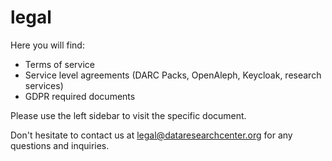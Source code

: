 # legal


Here you will find:

- Terms of service
- Service level agreements (DARC Packs, OpenAleph, Keycloak, research services)
- GDPR required documents

Please use the left sidebar to visit the specific document.

Don't hesitate to contact us at [legal@dataresearchcenter.org](mailto:legal@dataresearchcenter.org) for any questions and inquiries.
